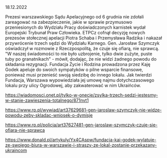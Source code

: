 18.12.2022

Prezesi warszawskiego Sądu Apelacyjnego od 6 grudnia nie zdołali zareagować na zabezpieczenie, jakie w sprawie przymusowo przeniesionych do Wydziału Pracy doświadczonych karnistek wydał Europejski Trybunał Praw Człowieka. ETPCz cofnął decyzję nowych prezesów stołecznej apelacji Piotra Schaba i Przemysława Radzika i nakazał przywrócenie trzech sędzi do Wydziału Karnego. Gen. Jarosław Szymczyk oświadczył w rozmowie z Rzeczpospolitą, że czuje się ofiarą, nie sprawcą. "W naszej świadomości to nie było uzbrojenie, tylko dwie zużyte, puste tuby po granatnikach" - mówił, dodając, że nie widzi żadnego powodu do składania rezygnacji. Fundacja Życie i Rodzina prowadzona przez Kaję Godek apeluje do swoich sympatyków o pilne wsparcie finansowe, ponieważ musi przenieść swoją siedzibę do innego lokalu. Jak twierdzi Fundacja, Warszawa wypowiedziała jej umowę najmu dotychczasowego lokalu przy ulicy Ogrodowej, aby zakwaterować w nim Ukraińców.

https://wiadomosci.onet.pl/tylko-w-onecie/zsylka-trzech-sedzi-jestesmy-w-stanie-zawieszenia-totalnego/871nvt1

https://www.rp.pl/wywiad/art37629681-gen-jaroslaw-szymczyk-nie-widze-powodu-zeby-skladac-wniosek-o-dymisje

https://www.rp.pl/policja/art37627481-gen-jaroslaw-szymczyk-czuje-sie-ofiara-nie-sprawca

https://www.donald.pl/artykuly/Yx4CAspw/fundacja-kai-godek-wylatuje-ze-swojego-biura-w-warszawie-i-straszy-ze-lokal-zostanie-przekazany-ukraincom